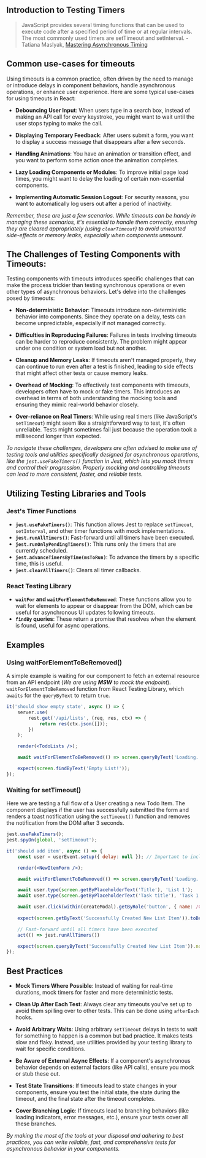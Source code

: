 ## Introduction to Testing Timers

> JavaScript provides several timing functions that can be used to execute code after a specified period of time or at regular intervals. The most commonly used timers are setTimeout and setInterval. - Tatiana Maslyak, [Mastering Asynchronous Timing](https://marketsplash.com/tutorials/react-js/settimeout-in-react-js/)

## Common use-cases for timeouts

Using timeouts is a common practice, often driven by the need to manage or introduce delays in component behaviors, handle asynchronous operations, or enhance user experience. Here are some typical use-cases for using timeouts in React:

- **Debouncing User Input**: When users type in a search box, instead of making an API call for every keystroke, you might want to wait until the user stops typing to make the call.

- **Displaying Temporary Feedback**: After users submit a form, you want to display a success message that disappears after a few seconds.

- **Handling Animations**: You have an animation or transition effect, and you want to perform some action once the animation completes.

- **Lazy Loading Components or Modules**: To improve initial page load times, you might want to delay the loading of certain non-essential components.

- **Implementing Automatic Session Logout**: For security reasons, you want to automatically log users out after a period of inactivity.

*Remember, these are just a few scenarios. While timeouts can be handy in managing these scenarios, it's essential to handle them correctly, ensuring they are cleared appropriately (using `clearTimeout`) to avoid unwanted side-effects or memory leaks, especially when components unmount.*


## The Challenges of Testing Components with Timeouts:

Testing components with timeouts introduces specific challenges that can make the process trickier than testing synchronous operations or even other types of asynchronous behaviors. Let's delve into the challenges posed by timeouts:


- **Non-deterministic Behavior**: Timeouts introduce non-deterministic behavior into components. Since they operate on a delay, tests can become unpredictable, especially if not managed correctly.

- **Difficulties in Reproducing Failures**: Failures in tests involving timeouts can be harder to reproduce consistently. The problem might appear under one condition or system load but not another.

- **Cleanup and Memory Leaks**: If timeouts aren't managed properly, they can continue to run even after a test is finished, leading to side effects that might affect other tests or cause memory leaks.

- **Overhead of Mocking**: To effectively test components with timeouts, developers often have to mock or fake timers. This introduces an overhead in terms of both understanding the mocking tools and ensuring they mimic real-world behavior closely.

- **Over-reliance on Real Timers**: While using real timers (like JavaScript's `setTimeout`) might seem like a straightforward way to test, it's often unreliable. Tests might sometimes fail just because the operation took a millisecond longer than expected.

*To navigate these challenges, developers are often advised to make use of testing tools and utilities specifically designed for asynchronous operations, like the `jest.useFakeTimers()` function in Jest, which lets you mock timers and control their progression. Properly mocking and controlling timeouts can lead to more consistent, faster, and reliable tests.*

## Utilizing Testing Libraries and Tools

### Jest's Timer Functions
- **`jest.useFakeTimers()`**: This function allows Jest to replace `setTimeout`, `setInterval`, and other timer functions with mock implementations. 
- **`jest.runAllTimers()`**: Fast-forward until all timers have been executed.
- **`jest.runOnlyPendingTimers()`**: This runs only the timers that are currently scheduled.
- **`jest.advanceTimersByTime(msToRun)`**: To advance the timers by a specific time, this is useful.
- **`jest.clearAllTimers()`**: Clears all timer callbacks.

### React Testing Library
- **`waitFor` and `waitForElementToBeRemoved`**: These functions allow you to wait for elements to appear or disappear from the DOM, which can be useful for asynchronous UI updates following timeouts.
- **`findBy` queries**: These return a promise that resolves when the element is found, useful for async operations.

## Examples

### Using waitForElementToBeRemoved()
A simple example is waiting for our component to fetch an external resource from an API endpoint (*We are using **MSW** to mock the endpoint*). `waitForElementToBeRemoved` function from React Testing Library, which `awaits` for the `queryByText` to return `true`.

```jsx
it('should show empty state', async () => {
    server.use(
        rest.get('/api/lists', (req, res, ctx) => {
            return res(ctx.json([]));
        })
    );

    render(<TodoLists />);

    await waitForElementToBeRemoved(() => screen.queryByText('Loading...'));

    expect(screen.findByText('Empty List!'));
});
```

### Waiting for setTimeout()

Here we are testing a full flow of a User creating a new Todo Item. The component displays if the user has successfully submitted the form and renders a toast notification using the `setTimeout()` function and removes the notification from the DOM after 3 seconds.

```jsx
jest.useFakeTimers();
jest.spyOn(global, 'setTimeout');

it('should add item', async () => {
	const user = userEvent.setup({ delay: null }); // Important to include

	render(<NewItemForm />);

	await waitForElementToBeRemoved(() => screen.queryByText('Loading...'));

	await user.type(screen.getByPlaceholderText('Title'), 'List 1');
	await user.type(screen.getByPlaceholderText('Task title'), 'Task 1');

	await user.click(within(createModal).getByRole('button', { name: /Create/i }));
	
	expect(screen.getByText('Successfully Created New List Item')).toBeInTheDocument();

	// Fast-forward until all timers have been executed
	act(() => jest.runAllTimers())

	expect(screen.queryByText('Successfully Created New List Item')).not.toBeInTheDocument();
});
```

## Best Practices

- **Mock Timers Where Possible**: Instead of waiting for real-time durations, mock timers for faster and more deterministic tests.

- **Clean Up After Each Test**: Always clear any timeouts you've set up to avoid them spilling over to other tests. This can be done using `afterEach` hooks.

- **Avoid Arbitrary Waits**: Using arbitrary `setTimeout` delays in tests to wait for something to happen is a common but bad practice. It makes tests slow and flaky. Instead, use utilities provided by your testing library to wait for specific conditions.

- **Be Aware of External Async Effects**: If a component's asynchronous behavior depends on external factors (like API calls), ensure you mock or stub these out.

- **Test State Transitions**: If timeouts lead to state changes in your components, ensure you test the initial state, the state during the timeout, and the final state after the timeout completes.

- **Cover Branching Logic**: If timeouts lead to branching behaviors (like loading indicators, error messages, etc.), ensure your tests cover all these branches.

*By making the most of the tools at your disposal and adhering to best practices, you can write reliable, fast, and comprehensive tests for asynchronous behavior in your components.*
